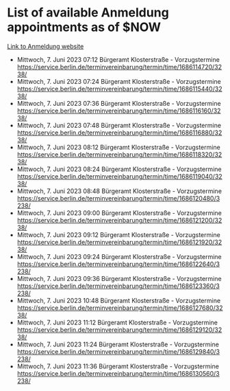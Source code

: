 # List of available Anmeldung appointments as of $NOW
[Link to Anmeldung website](https://service.berlin.de/terminvereinbarung/termin/tag.php?termin=1&anliegen[]=120686&dienstleisterlist=122210,122217,327316,122219,327312,122227,327314,122231,327346,122243,327348,122254,122252,329742,122260,329745,122262,329748,122271,327278,122273,327274,122277,327276,330436,122280,327294,122282,327290,122284,327292,122291,327270,122285,327266,122286,327264,122296,327268,150230,329760,122297,327286,122294,327284,122312,329763,122314,329775,122304,327330,122311,327334,122309,327332,317869,122281,327352,122279,329772,122283,122276,327324,122274,327326,122267,329766,122246,327318,122251,327320,122257,327322,122208,327298,122226,327300&herkunft=http%3A%2F%2Fservice.berlin.de%2Fdienstleistung%2F120686%2F)
- Mittwoch, 7. Juni 2023 07:12 Bürgeramt Klosterstraße - Vorzugstermine https://service.berlin.de/terminvereinbarung/termin/time/1686114720/3238/
- Mittwoch, 7. Juni 2023 07:24 Bürgeramt Klosterstraße - Vorzugstermine https://service.berlin.de/terminvereinbarung/termin/time/1686115440/3238/
- Mittwoch, 7. Juni 2023 07:36 Bürgeramt Klosterstraße - Vorzugstermine https://service.berlin.de/terminvereinbarung/termin/time/1686116160/3238/
- Mittwoch, 7. Juni 2023 07:48 Bürgeramt Klosterstraße - Vorzugstermine https://service.berlin.de/terminvereinbarung/termin/time/1686116880/3238/
- Mittwoch, 7. Juni 2023 08:12 Bürgeramt Klosterstraße - Vorzugstermine https://service.berlin.de/terminvereinbarung/termin/time/1686118320/3238/
- Mittwoch, 7. Juni 2023 08:24 Bürgeramt Klosterstraße - Vorzugstermine https://service.berlin.de/terminvereinbarung/termin/time/1686119040/3238/
- Mittwoch, 7. Juni 2023 08:48 Bürgeramt Klosterstraße - Vorzugstermine https://service.berlin.de/terminvereinbarung/termin/time/1686120480/3238/
- Mittwoch, 7. Juni 2023 09:00 Bürgeramt Klosterstraße - Vorzugstermine https://service.berlin.de/terminvereinbarung/termin/time/1686121200/3238/
- Mittwoch, 7. Juni 2023 09:12 Bürgeramt Klosterstraße - Vorzugstermine https://service.berlin.de/terminvereinbarung/termin/time/1686121920/3238/
- Mittwoch, 7. Juni 2023 09:24 Bürgeramt Klosterstraße - Vorzugstermine https://service.berlin.de/terminvereinbarung/termin/time/1686122640/3238/
- Mittwoch, 7. Juni 2023 09:36 Bürgeramt Klosterstraße - Vorzugstermine https://service.berlin.de/terminvereinbarung/termin/time/1686123360/3238/
- Mittwoch, 7. Juni 2023 10:48 Bürgeramt Klosterstraße - Vorzugstermine https://service.berlin.de/terminvereinbarung/termin/time/1686127680/3238/
- Mittwoch, 7. Juni 2023 11:12 Bürgeramt Klosterstraße - Vorzugstermine https://service.berlin.de/terminvereinbarung/termin/time/1686129120/3238/
- Mittwoch, 7. Juni 2023 11:24 Bürgeramt Klosterstraße - Vorzugstermine https://service.berlin.de/terminvereinbarung/termin/time/1686129840/3238/
- Mittwoch, 7. Juni 2023 11:36 Bürgeramt Klosterstraße - Vorzugstermine https://service.berlin.de/terminvereinbarung/termin/time/1686130560/3238/
